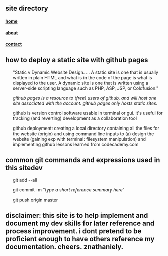 <html>
<head>
        <title>home</title>
</head>
<body>
        <h2>site directory</h2>
        <h4><a href="index.html">home</a></h4>
        <h4><a href="about.html">about</a></h4>
        <h4><a href="contact.html">contact</a></h4>

<h2>how to deploy a static site with github pages</h2>
	
<ol>"Static v Dynamic Website Design. ... A static site is one that is usually written in plain HTML and what is in the code of the page is what is displayed to the user. A dynamic site is one that is 
written using a server-side scripting language such as PHP, ASP, JSP, or Coldfusion."</ol>

<ol><i>github pages is a resource to (free) users of github, and will host one site associated with the account. github pages only hosts static sites.</i></ol>

<ol>github is version control software usable in terminal or gui. it's useful for tracking (and reverting) development as a collaboration tool</ol>

<ol>github deployment: creating a local directory containing all the files for the website (origin) and using command line inputs to (a) design the website (gaining exp with terminal: filesystem manipulation) and implementing github lessons learned from codecademy.com</ol>

<h2></h2>

<h2>common git commands and expressions used in this sitedev</h2>
<ol>git add --all</ol>
<ol>git commit -m "<i>type a short reference summary here</i>"</ol>
<ol>git push origin master</ol>

<h2>disclaimer: this site is to help implement and document my dev skills for
	later reference and process improvement.
	i dont pretend to be proficient enough to have others reference my documentation.
	cheers. znathaniely.</h2>
</body>
</html>
